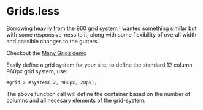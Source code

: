 # Grids.less

Borrowing heavily from the 960 grid system I wanted something similar but with some responsive-ness to it, along with some flexibility of overall width and possible changes to the gutters.

Checkout the [Many Grids demo](http://kalisjoshua.github.com/ManyGrids.LESS)

Easily define a grid system for your site; to define the standard 12 column 960px grid system, use:

```less
#grid > #system(12, 960px, 20px);
```

The above function call will define the container based on the number of columns and all necesary elements of the grid-system.

